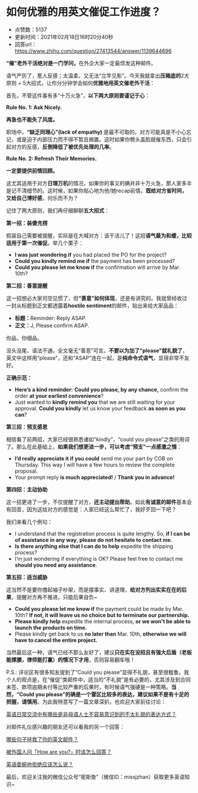 # 如何优雅的用英文催促工作进度？
- 点赞数：5137
- 更新时间：2021年02月18日16时20分40秒
- 回答url：https://www.zhihu.com/question/27413544/answer/1139644696
<body>
 <p data-pid="arhb_hqF"><b>“催”老外干活绝对是一门学问，</b>在外企大家一定最烦发这种邮件。</p>
 <p data-pid="VUK_C7Vs">语气严厉了，惹人反感；太温柔，又无法“立竿见影”。今天我就拿出<b>压箱底的</b>2大原则 + 5大招式，让你分分钟学会如何<b>优雅地用英文催老外干活</b>：</p>
 <p data-pid="3DifGlpM">首先，不管这件事有多“十万火急”，<b>以下两大原则要谨记于心</b>：</p>
 <p data-pid="rAmYWhnL"><b>Rule No. 1: Ask Nicely. </b></p>
 <p data-pid="cb1LMSnh"><b>再急也不能失了风度。</b></p>
 <p data-pid="3c2plzlF">职场中，<b>“缺乏同理心”(lack of empathy)</b> 是最不可取的。对方可能真是不小心忘记，或是迫于内部压力而不得不暂且搁置。这时如果你劈头盖脸就催东西，只会引起对方的反感，<b>反倒降低了被优先处理的几率</b>。</p>
 <p data-pid="WcijDT0F"><b>Rule No. 2: Refresh Their Memories.</b></p>
 <p data-pid="7nGJ4_aJ"><b>一定要提供前情回顾。</b></p>
 <p data-pid="PD9saE1E">这尤其适用于对方<b>日理万机</b>的情况，如果你的事又的确并非十万火急，那人家多半是记不清细节的。这时候，如果你贴心地为他/她recap前情，<b>既给对方省时间，又给自己博好感</b>，何乐而不为？</p>
 <p data-pid="zeQH-b9o">记住了两大原则，我们再仔细聊聊<b>五大招式</b>：</p>
 <p data-pid="3giY3_TQ"><b>第一招：装傻充楞</b></p>
 <p data-pid="mwc9MKZy">假装自己需要被提醒，实际是在大喊对方：该干活儿了！这招<b>语气最为和缓，比较适用于第一次催促</b>。举几个栗子：</p>
 <ul>
  <li data-pid="xG37hrwc"><b>I was just wondering if</b> you had placed the PO for the project?</li>
  <li data-pid="mzkfBeKF"><b>Could you kindly remind me if</b> the payment has been processed?</li>
  <li data-pid="3tjr5qwO"><b>Could you please let me know if</b> the confirmation will arrive by Mar. 10th?</li>
 </ul>
 <p data-pid="3bhKZaqQ"><b>第二招：善意提醒</b></p>
 <p data-pid="izy5Ouh0">这一招想必大家司空见惯了，但<b>“善意”如何体现</b>，还是有讲究的。我就曾经收过一封从标题到正文都透露着<b>hostile sentiment</b>的邮件，贴出来给大家品品：</p>
 <ul>
  <li data-pid="ZIx8a_iw"><b>标题：</b>Reminder: Reply ASAP.</li>
  <li data-pid="znTuNCv2"><b>正文：</b>J, Please confirm ASAP.</li>
 </ul>
 <p data-pid="AfeId87N">你品，你细品。</p>
 <p data-pid="kl051lvR">没头没尾、语法不通，全文毫无“善意”可言。<b>不要以为加了“please”就礼貌了</b>，英文中这样用“please”，还和“ASAP”连在一起，是<b>纯命令式语气</b>，显得非常不友好。</p>
 <p data-pid="_avI9ZJI"><b>正确示范：</b></p>
 <ul>
  <li data-pid="Vx5t6Qgi"><b>Here’s a kind reminder:</b> <b>Could you please, by any chance,</b> confirm the order <b>at your earliest convenience</b>?</li>
  <li data-pid="1MnaSQex">Just wanted to <b>kindly remind you</b> that we are still waiting for your approval. <b>Could you kindly</b> let us know your feedback <b>as soon as you can</b>?</li>
 </ul>
 <p data-pid="6joyKbw-"><b>第三招：预支感恩</b></p>
 <p data-pid="OSy0Gt1l">相信看了前两招，大家已经很熟悉诸如“kindly”，“could you please”之类的用词了。那么在此基础上，<b>如果我们想更进一步，可以考虑“预支”一点感激之情</b>：</p>
 <ul>
  <li data-pid="_S32YSZm"><b>I’d really appreciate it if you could</b> send me your part by COB on Thursday. This way I will have a few hours to review the complete proposal.</li>
  <li data-pid="acvwSnRJ">Your prompt reply <b>is much appreciated!</b> / <b>Thank you in advance!</b></li>
 </ul>
 <p data-pid="R2gTJ_bm"><b>第四招：主动协助</b></p>
 <p data-pid="W2RaMc2P">这一招更进了一步，不仅提醒了对方，<b>还主动提出帮助</b>。如此<b>有诚意的邮件</b>基本会有回音，因为这给对方的感觉是：人家已经这么帮忙了，我好歹回一下吧？</p>
 <p data-pid="8DOm4ipJ">我们来看几个例句：</p>
 <ul>
  <li data-pid="ZrzBQo9E">I understand that the registration process is quite lengthy. So, <b>if I can be of assistance in any way</b>, <b>please do not hesitate to contact me.</b></li>
  <li data-pid="l-P5df_4"><b>Is there anything else that I can do to help</b> expedite the shipping process?</li>
  <li data-pid="AYlebCor">I’m just wondering if everything is OK? Please feel free to contact me <b>should you need any assistance</b>.</li>
 </ul>
 <p data-pid="7cA77iCj"><b>第五招：适当威胁</b></p>
 <p data-pid="SSTtprh0">这当然不是要你撸起袖子吵架，而是摆事实、讲道理，<b>给对方列出实实在在的后果</b>，提醒对方再不推进，只能后果自负~</p>
 <ul>
  <li data-pid="onrc4Dyn"><b>Could you please let me know if</b> the payment could be made by Mar. 10th? <b>If not, it will leave us no choice but to terminate our partnership.</b></li>
  <li data-pid="8Dec-W99"><b>Please kindly help</b> expedite the internal process, <b>or we won't be able to launch the products on time.</b></li>
  <li data-pid="NZpfEVBu">Please kindly get back to us <b>no later than</b> Mar. 10th, <b>otherwise we will have to cancel the entire project.</b></li>
 </ul>
 <p data-pid="9Gq9ev-4">当然最后这一种，语气已经不那么友好了，建议<b>只在实在没招且有强大后盾（老板能撑腰，律师能打赢）的情况下才用</b>，否则容易翻车哦！</p>
 <p data-pid="DhpnWMuc">P.S.: 评论区有很多知友提到了“Could you please”显得不礼貌，甚至很粗鲁。我个人的观点是，在“催促”类邮件中，适当的“不礼貌”是有必要的，尤其涉及到合同未签、款项逾期未付等比较严重的后果时，有时候语气强硬是一种策略。<b>当然，“Could you please”的确是一个雷区比较多的表达，建议如果不是有十足的把握，请慎用</b>。为此我特意写了一篇文章深扒，也欢迎大家前往讨论：</p>
 <p data-pid="2mVpTVMR"><a href="https://www.zhihu.com/question/23325960/answer/1190622607" class="internal">英语日常交流中有哪些是非母语人士不容易意识到的不太礼貌的表达方式？</a></p>
 <p data-pid="0wovr6Iv">对邮件礼仪感兴趣的朋友还可以看我的另一个回答：</p>
 <p data-pid="TEsj3Y6U"><a href="https://www.zhihu.com/question/34147404/answer/1139672375" class="internal">哪些句子拯救了你的英文邮件？</a></p>
 <p data-pid="MDMrzrcn"><a href="https://www.zhihu.com/question/27032908/answer/1193360489" class="internal">被外国人问「How are you?」时该怎么回答？</a></p>
 <p data-pid="kypLb7by"><a href="https://www.zhihu.com/question/63228677/answer/1220894976" class="internal">英语委婉地拒绝应该怎么说？</a></p>
 <p data-pid="ViWU5VSQ">最后，欢迎关注我的微信公众号“密斯詹”（微信ID：missjzhan）获取更多英语知识~</p>
</body>